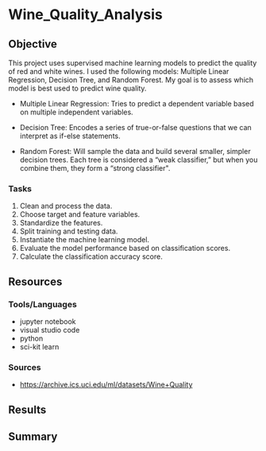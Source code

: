 # Wine_Quality_Analysis

## Objective

This project uses supervised machine learning models to predict the quality of red and white wines.  I used the following models: Multiple Linear Regression, Decision Tree, and Random Forest.  My goal is to assess which model is best used to predict wine quality.

- Multiple Linear Regression: Tries to predict a dependent variable based on multiple independent variables.

- Decision Tree: Encodes a series of true-or-false questions that we can interpret as if-else statements.  

- Random Forest: Will sample the data and build several smaller, simpler decision trees.  Each tree is considered a “weak classifier,” but when you combine them, they form a “strong classifier".


### Tasks
1. Clean and process the data.
2. Choose target and feature variables.
3. Standardize the features.
4. Split training and testing data.
5. Instantiate the machine learning model.
6. Evaluate the model performance based on classification scores.
7. Calculate the classification accuracy score.

## Resources

### Tools/Languages
- jupyter notebook
- visual studio code
- python
- sci-kit learn

### Sources
- https://archive.ics.uci.edu/ml/datasets/Wine+Quality

## Results

## Summary